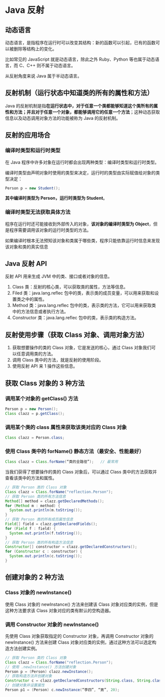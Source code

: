 # Java 反射

## 动态语言
动态语言，是指程序在运行时可以改变其结构：新的函数可以引起，已有的函数可以被删除等结构上的变化。

比如常见的 JavaScript 就是动态语言，除此之外 Ruby、Python 等也属于动态语言，而 C、C++ 则不属于动态语言。

从反射角度来说 Java 属于半动态语言。

## 反射机制（运行状态中知道类的所有的属性和方法）
Java 的反射机制是指**在运行状态中，对于任意一个类都能够知道这个类所有的属性和方法；并且对于任意一个对象，都能够调用它的任意一个方法**；这种动态获取信息以及动态调用对象方法的功能被称为 Java 的反射机制。

## 反射的应用场合

### 编译时类型和运行时类型
在 Java 程序中许多对象在运行时都会出现两种类型：编译时类型和运行时类型。

编译时类型由声明对象时使用的类型来决定，运行时的类型由实际赋值给对象的类型决定：
```java
Person p = new Student();
```
**其中编译时类型为 Person，运行时类型为 Student**。

### 编译时类型无法获取具体方法
程序在运行时还可能接收到外部传入的对象，**该对象的编译时类型为 Object**，但是程序需要调用该对象的运行时类型的方法。

如果编译时根本无法预知该对象和类属于哪些类，程序只能依靠运行时信息来发现该对象和类的真实信息

## Java 反射 API
反射 API 用来生成 JVM 中的类、接口或者对象的信息。
1. Class 类：反射的核心类，可以获取类的属性，方法等信息。
2. Filed 类：java.lang.reflec 包中的类，表示类的成员变量，可以用来获取和设置类之中的属性。
3. Method 类：java.lang.reflec 包中的类，表示类的方法，它可以用来获取类中的方法信息或者执行方法。
4. Constructor 类：java.lang.reflec 包中的类，表示类的构造方法。

## 反射使用步骤（获取 Class 对象、调用对象方法）
1. 获取想要操作的类的 Class 对象，它是发送的核心，通过 Class 对象我们可以任意调用类的方法。
2. 调用 Class 类中的方法，就是反射的使用阶段。
3. 使用反射 API 来 1 操作这些信息。

## 获取 Class 对象的 3 种方法

### 调用某个对象的 getClass() 方法
```java
Person p = new Person();
Class clazz = p.getClass();
```

### 调用某个类的 class 属性来获取该类对应的 Class 对象
```java
Class clazz = Person.class;
```

### 使用 Class 类中的 forName() 静态方法（最安全、性能最好）
```java
Class clazz = Class.forName(“类的全路径”);   // 最常用
```

当我们获得了想要操作的类的 Class 对象后，可以通过 Class 类中的方法获取并查看该类中的方法和属性。

```java
// 获取 Person 类的 Class 对象
Class clazz = Class.forName("reflection.Person");
// 获取 Person 类的所有方法信息
Method[] method = clazz.getDeclaredMethods();
for (Method m : method) {
  System.out.println(m.toString());
}
// 获取 Person 类的所有成员属性信息
Field[] field = clazz.getDeclaredFields();
for (Field f : field) {
  System.out.println(f.toString());
}
// 获取 Person 类的所有构造方法信息
Constructor[] constructor = clazz.getDeclaredConstructors();
for (Constructor c : constructor) {
  System.out.println(c.toString());
}
```

## 创建对象的 2 种方法

### Class 对象的 newInstance()
使用 Class 对象的 newInstance() 方法来创建该 Class 对象对应类的实例，但是这种方法要求该 Class 对象对应的类有默认的空构造器。

### 调用 Constructor 对象的 newInstance()
先使用 Class 对象获取指定的 Constructor 对象，再调用 Constructor 对象的 newInstance() 方法来创建 Class 对象对应类的实例，通过这种方法可以选定构造方法创建实例。

```java
// 获取 Person 类的 Class 对象
Class clazz = Class.forName("reflection.Person");
// 使用 .newInstance() 方法创建对象
Person p = (Person) clazz.newInstance();
// 获取构造方法并创建对象
Constructor c = clazz.getDeclaredConstructors(String.class, String.class, int.class);
// 创建对象并设置属性
Person p1 = (Person) c.newInstance(“李四”, “男”, 20);
```





